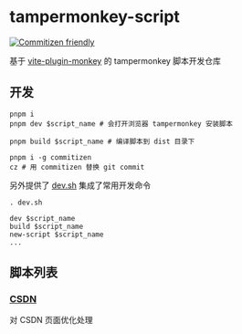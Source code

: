 # tampermonkey-script

[![Commitizen friendly](https://img.shields.io/badge/commitizen-friendly-brightgreen.svg)](http://commitizen.github.io/cz-cli/)

基于 [vite-plugin-monkey](https://github.com/lisonge/vite-plugin-monkey) 的 tampermonkey 脚本开发仓库

## 开发

```shell
pnpm i
pnpm dev $script_name # 会打开浏览器 tampermonkey 安装脚本

pnpm build $script_name # 编译脚本到 dist 目录下

pnpm i -g commitizen
cz # 用 commitizen 替换 git commit
```

另外提供了 [dev.sh](dev.sh) 集成了常用开发命令

```shell
. dev.sh

dev $script_name
build $script_name
new-script $script_name
...
```

## 脚本列表

### [CSDN](./src/csdn/)

对 CSDN 页面优化处理
